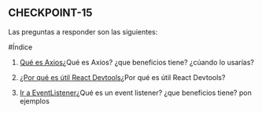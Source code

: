 ## CHECKPOINT-15


Las preguntas a responder son las siguientes:

#Índice
1. [Qué es Axios](#¿qué-es-axios?)¿Qué es Axios? ¿que beneficios tiene? ¿cúando lo usarías?

2. [¿Por qué es útil React Devtools](##¿por-qué-es-útil-React-Devtools?)¿Por qué es útil React Devtools?

3. [Ir a EventListener](#¿Qué-es-un-event-listener?)¿Qué es un event listener? ¿que beneficios tiene? pon ejemplos
